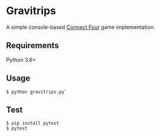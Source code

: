 # Gravitrips

A simple console-based [Connect Four](https://en.wikipedia.org/wiki/Connect_Four) game implementation.

## Requirements

Python 3.6+

## Usage

``` console
$ python gravitrips.py`
```

## Test

```console
$ pip install pytest
$ pytest
```
